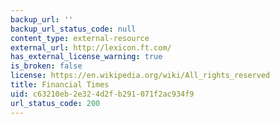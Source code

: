 ```yaml
---
backup_url: ''
backup_url_status_code: null
content_type: external-resource
external_url: http://lexicon.ft.com/
has_external_license_warning: true
is_broken: false
license: https://en.wikipedia.org/wiki/All_rights_reserved
title: Financial Times
uid: c63210eb-2e32-4d2f-b291-071f2ac934f9
url_status_code: 200
---
```

